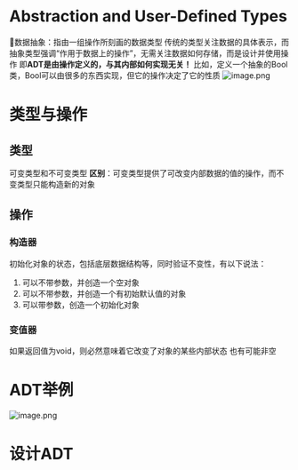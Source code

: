 # Abstraction and User-Defined Types
📕数据抽象：指由一组操作所刻画的数据类型
传统的类型关注数据的具体表示，而抽象类型强调“作用于数据上的操作”，无需关注数据如何存储，而是设计并使用操作
即**ADT是由操作定义的，与其内部如何实现无关！**
比如，定义一个抽象的Bool类，Bool可以由很多的东西实现，但它的操作决定了它的性质
![image.png](https://s2.loli.net/2024/05/27/cG5dP7om1JSClVT.png)
# 类型与操作
## 类型
可变类型和不可变类型
**区别**：可变类型提供了可改变内部数据的值的操作，而不变类型只能构造新的对象
## 操作
### 构造器
初始化对象的状态，包括底层数据结构等，同时验证不变性，有以下说法：
1. 可以不带参数，并创造一个空对象
2. 可以不带参数，并创造一个有初始默认值的对象
3. 可以带参数，创造一个初始化对象
### 变值器
如果返回值为void，则必然意味着它改变了对象的某些内部状态
也有可能非空
# ADT举例
![image.png](https://s2.loli.net/2024/05/27/Lxfc6sNFXORrZMC.png)
# 设计ADT

